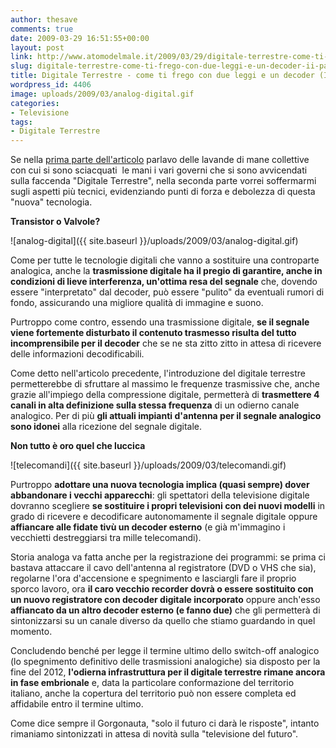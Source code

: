 ```yaml
---
author: thesave
comments: true
date: 2009-03-29 16:51:55+00:00
layout: post
link: http://www.atomodelmale.it/2009/03/29/digitale-terrestre-come-ti-frego-con-due-leggi-e-un-decoder-ii-parte/
slug: digitale-terrestre-come-ti-frego-con-due-leggi-e-un-decoder-ii-parte
title: Digitale Terrestre - come ti frego con due leggi e un decoder (II parte)
wordpress_id: 4406
image: uploads/2009/03/analog-digital.gif
categories:
- Televisione
tags:
- Digitale Terrestre
---
```


Se nella [prima parte dell'articolo](/2009/02/28/digitale-terrestre-come-ti-frego-con-due-leggi-e-un-decoder-i-parte/) parlavo delle lavande di mane collettive con cui si sono sciacquati  le mani i vari governi che si sono avvicendati sulla faccenda "Digitale Terrestre", nella seconda parte vorrei soffermarmi sugli aspetti più tecnici, evidenziando punti di forza e debolezza di questa "nuova" tecnologia.

**Transistor o Valvole?**

![analog-digital]({{ site.baseurl }}/uploads/2009/03/analog-digital.gif)

Come per tutte le tecnologie digitali che vanno a sostituire una controparte analogica, anche la **trasmissione digitale ha il pregio di garantire, anche in condizioni di lieve interferenza, un'ottima resa del segnale** che, dovendo essere "interpretato" dal decoder, può essere "pulito" da eventuali rumori di fondo, assicurando una migliore qualità di immagine e suono.

Purtroppo come contro, essendo una trasmissione digitale, **se il segnale viene fortemente disturbato il contenuto trasmesso risulta del tutto incomprensibile per il decoder** che se ne sta zitto zitto in attesa di ricevere delle informazioni decodificabili.

Come detto nell'articolo precedente, l'introduzione del digitale terrestre permetterebbe di sfruttare al massimo le frequenze trasmissive che, anche grazie all'impiego della compressione digitale, permetterà di **trasmettere 4 canali in alta definizione sulla stessa frequenza** di un odierno canale analogico. Per di più **gli attuali impianti d'antenna per il segnale analogico sono idonei** alla ricezione del segnale digitale.

**Non tutto è oro quel che luccica**

![telecomandi]({{ site.baseurl }}/uploads/2009/03/telecomandi.gif)

Purtroppo **adottare una nuova tecnologia implica (quasi sempre) dover abbandonare i vecchi apparecchi**: gli spettatori della televisione digitale dovranno scegliere **se sostituire i propri televisioni con dei nuovi modelli** in grado di ricevere e decodificare autonomamente il segnale digitale oppure **affiancare alle fidate tivù un decoder esterno** (e già m'immagino i vecchietti destreggiarsi tra mille telecomandi).

Storia analoga va fatta anche per la registrazione dei programmi: se prima ci bastava attaccare il cavo dell'antenna al registratore (DVD o VHS che sia), regolarne l'ora d'accensione e spegnimento e lasciargli fare il proprio sporco lavoro, ora **il caro vecchio recorder dovrà o essere sostituito con un nuovo registratore con decoder digitale incorporato** oppure anch'esso **affiancato da un altro decoder esterno (e fanno due)** che gli permetterà di sintonizzarsi su un canale diverso da quello che stiamo guardando in quel momento.

Concludendo benché per legge il termine ultimo dello switch-off analogico (lo spegnimento definitivo delle trasmissioni analogiche) sia disposto per la fine del 2012, **l'odierna infrastruttura per il digitale terrestre rimane ancora in fase embrionale** e, data la particolare conformazione del territorio italiano, anche la copertura del territorio può non essere completa ed affidabile entro il termine ultimo.

Come dice sempre il Gorgonauta, "solo il futuro ci darà le risposte", intanto rimaniamo sintonizzati in attesa di novità sulla "televisione del futuro".
